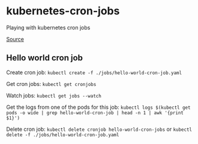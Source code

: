 # kubernetes-cron-jobs

Playing with kubernetes cron jobs

[Source](https://kubernetes.io/docs/tasks/job/automated-tasks-with-cron-jobs/)

## Hello world cron job

Create cron job: `kubectl create -f ./jobs/hello-world-cron-job.yaml`

Get cron jobs: `kubectl get cronjobs`

Watch jobs: `kubectl get jobs --watch`

Get the logs from one of the pods for this job: `kubectl logs $(kubectl get pods -o wide | grep hello-world-cron-job | head -n 1 | awk '{print $1}')`

Delete cron job: `kubectl delete cronjob hello-world-cron-jobs` or `kubectl delete -f ./jobs/hello-world-cron-job.yaml`